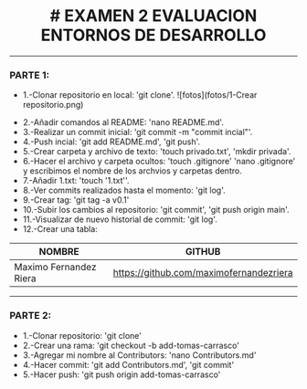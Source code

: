<h1 align="center"> # EXAMEN 2 EVALUACION ENTORNOS DE DESARROLLO </h1>

***

### PARTE 1:
- 1.-Clonar repositorio en local: 'git clone'.
![fotos](fotos/1-Crear repositorio.png)

* 2.-Añadir comandos al README: 'nano README.md'.
* 3.-Realizar un commit inicial: 'git commit -m "commit incial"'.
* 4.-Push incial: 'git add README.md', 'git push'.
* 5.-Crear carpeta y archivo de texto: 'touch privado.txt', 'mkdir privada'.
* 6.-Hacer el archivo y carpeta ocultos: 'touch .gitignore' 'nano .gitignore' y escribimos el nombre de los archvios y carpetas dentro.
* 7.-Añadir 1.txt: 'touch '1.txt''.
* 8.-Ver commits realizados hasta el momento: 'git log'.
* 9.-Crear tag: 'git tag -a v0.1'
* 10.-Subir los cambios al repositorio: 'git commit', 'git push origin main'.
* 11.-Visualizar de nuevo historial de commit: 'git log'.
* 12.-Crear una tabla:

|       NOMBRE           |                  GITHUB                 |
| ---------------------  | --------------------------------------- | 
| Maximo Fernandez Riera | https://github.com/maximofernandezriera |

***

### PARTE 2:
* 1.-Clonar repositorio: 'git clone'
* 2.-Crear una rama: 'git checkout -b add-tomas-carrasco'
* 3.-Agregar mi nombre al Contributors: 'nano Contributors.md'
* 4.-Hacer commit: 'git add Contributors.md', 'git commit'
* 5.-Hacer push: 'git push origin add-tomas-carrasco'

